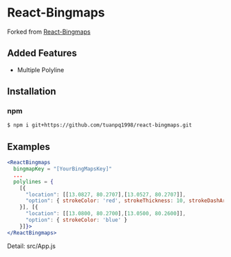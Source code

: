 # React-Bingmaps

Forked from [React-Bingmaps](https://github.com/iniamudhan/react-bingmaps)

## Added Features

- Multiple Polyline

## Installation

### npm

```sh
$ npm i git+https://github.com/tuanpq1998/react-bingmaps.git
```

## Examples

```jsx
<ReactBingmaps
  bingmapKey = "[YourBingMapsKey]"
  ...
  polylines = {
  	[{
      "location": [[13.0827, 80.2707],[13.0527, 80.2707]],
      "option": { strokeColor: 'red', strokeThickness: 10, strokeDashArray: [1, 2, 5, 10] }
    }], [{
      "location": [[13.0800, 80.2700],[13.0500, 80.2600]],
      "option": { strokeColor: 'blue' }
    }]}>
</ReactBingmaps>
```

Detail: src/App.js
